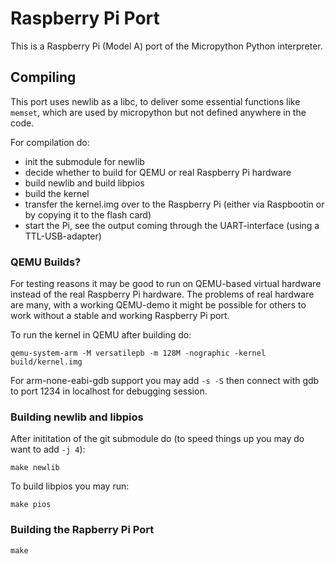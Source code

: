 # Raspberry Pi Port

This is a Raspberry Pi (Model A) port of the Micropython Python interpreter. 

## Compiling

This port uses newlib as a libc, to deliver some essential functions like ```memset```, which are used by micropython but not defined anywhere in the code. 

For compilation do:
- init the submodule for newlib
- decide whether to build for QEMU or real Raspberry Pi hardware
- build newlib and build libpios
- build the kernel
- transfer the kernel.img over to the Raspberry Pi (either via Raspbootin or by copying it to the flash card)
- start the Pi, see the output coming through the UART-interface (using a TTL-USB-adapter)

### QEMU Builds?

For testing reasons it may be good to run on QEMU-based virtual hardware instead of the real Raspberry Pi hardware. The problems of real hardware are many, with a working QEMU-demo it might be possible for others to work without a stable and working Raspberry Pi port.

To run the kernel in QEMU after building do:

```
qemu-system-arm -M versatilepb -m 128M -nographic -kernel build/kernel.img
```

For arm-none-eabi-gdb support you may add ```-s -S``` then connect with gdb to port 1234 in localhost for debugging session.

### Building newlib and libpios

After inititation of the git submodule do (to speed things up you may do want to add ```-j 4```):

```
make newlib
```

To build libpios you may run:

```
make pios
```

### Building the Rapberry Pi Port

```
make
```

